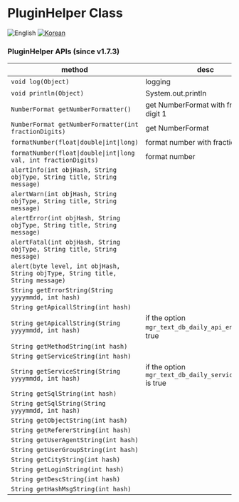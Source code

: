 # PluginHelper Class
![English](https://img.shields.io/badge/language-English-orange.svg) [![Korean](https://img.shields.io/badge/language-Korean-blue.svg)](PluginHelper-API.md)

### PluginHelper APIs (since v1.7.3)

| method | desc |
| ------------ | ---------- |
| ```void log(Object)```                                                      | logging   |
| ```void println(Object)```                                                  | System.out.println   |
| ```NumberFormat getNumberFormatter()```                                     | get NumberFormat with fraction digit 1   |
| ```NumberFormat getNumberFormatter(int fractionDigits)```                   | get NumberFormat   |
| ```formatNumber(float\|double\|int\|long)```                                   | format number with fraction digit 1  |
| ```formatNumber(float\|double\|int\|long val, int fractionDigits)```           | format number  |
| ```alertInfo(int objHash, String objType, String title, String message)```  |    |
| ```alertWarn(int objHash, String objType, String title, String message)```  |    |
| ```alertError(int objHash, String objType, String title, String message)```  |    |
| ```alertFatal(int objHash, String objType, String title, String message)```  |    |
| ```alert(byte level, int objHash, String objType, String title, String message)```  |    |
| ```String getErrorString(String yyyymmdd, int hash)```                      |    |
| ```String getApicallString(int hash)```                                     |    |
| ```String getApicallString(String yyyymmdd, int hash)```                    | if the option ```mgr_text_db_daily_api_enabled``` is true |
| ```String getMethodString(int hash)```                                      |    |
| ```String getServiceString(int hash)```                                     |    |
| ```String getServiceString(String yyyymmdd, int hash)```                    | if the option ```mgr_text_db_daily_service_enabled``` is true |
| ```String getSqlString(int hash)```                                         |    |
| ```String getSqlString(String yyyymmdd, int hash)```                        |    |
| ```String getObjectString(int hash)```                                      |    |
| ```String getRefererString(int hash)```                                     |    |
| ```String getUserAgentString(int hash)```                                   |    |
| ```String getUserGroupString(int hash)```                                   |    |
| ```String getCityString(int hash)```                                        |    |
| ```String getLoginString(int hash)```                                       |    |
| ```String getDescString(int hash)```                                        |    |
| ```String getHashMsgString(int hash)```                                     |    |